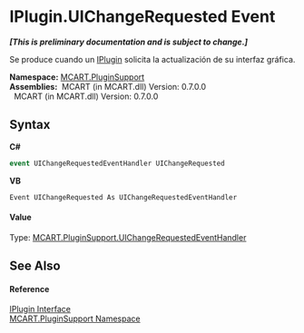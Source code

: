 # IPlugin.UIChangeRequested Event
 _**\[This is preliminary documentation and is subject to change.\]**_

Se produce cuando un <a href="4ee0e2a7-cfcb-eb2f-49cb-5ac7500b7e3d">IPlugin</a> solicita la actualización de su interfaz gráfica.

**Namespace:**&nbsp;<a href="4abc7841-aae2-1ecc-94fa-a3d251746bda">MCART.PluginSupport</a><br />**Assemblies:**&nbsp;&nbsp;MCART (in MCART.dll) Version: 0.7.0.0<br />&nbsp;&nbsp;MCART (in MCART.dll) Version: 0.7.0.0<br />

## Syntax

**C#**<br />
``` C#
event UIChangeRequestedEventHandler UIChangeRequested
```

**VB**<br />
``` VB
Event UIChangeRequested As UIChangeRequestedEventHandler
```


#### Value
Type: <a href="6d3a74b7-bc62-a14f-7352-a83a67e3e822">MCART.PluginSupport.UIChangeRequestedEventHandler</a>

## See Also


#### Reference
<a href="4ee0e2a7-cfcb-eb2f-49cb-5ac7500b7e3d">IPlugin Interface</a><br /><a href="4abc7841-aae2-1ecc-94fa-a3d251746bda">MCART.PluginSupport Namespace</a><br />